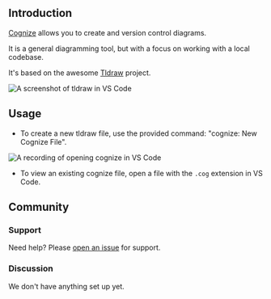 ## Introduction

[Cognize](https://github.com/seflless/cognize) allows you to create and version control diagrams.

It is a general diagramming tool, but with a focus on working with a local codebase.

It's based on the awesome [Tldraw](https://www.tldraw.com/) project.

![A screenshot of tldraw in VS Code](https://assets.tldraw.xyz/uploads/6Jnp8CCAr7gn2To06NF8r-vscode-screenshot.png)

## Usage

- To create a new tldraw file, use the provided command: "cognize: New Cognize File".

![A recording of opening cognize in VS Code](https://assets.tldraw.xyz/uploads/vx7dEFbx2oURPB3vw8x0E-vscode-recording.gif)

- To view an existing cognize file, open a file with the `.cog` extension in VS Code.

## Community

### Support

Need help? Please [open an issue](https://github.com/seflless/cognize/issues/new/choose) for support.

### Discussion

We don't have anything set up yet.
